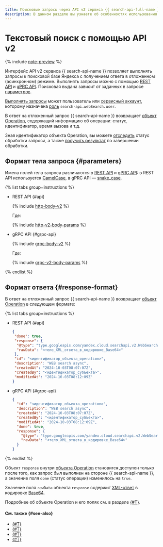 ```yaml
---
title: Поисковые запросы через API v2 сервиса {{ search-api-full-name }}
description: В данном разделе вы узнаете об особенностях использования и формате поисковых запросов при обращении к сервису {{ search-api-name }} через интерфейс API v2.
---
```


# Текстовый поиск с помощью API v2

{% include [note-preview](../../_includes/note-preview.md) %}

Интерфейс API v2 сервиса {{ search-api-name }} позволяет выполнять запросы к поисковой базе Яндекса с получением ответа в отложенном (асинхронном) режиме. Выполнять запросы можно с помощью [REST API](../api-ref/) и [gPRC API](../api-ref/grpc/). Поисковая выдача зависит от заданных в запросе [параметров](#parameters).

[Выполнять запросы](../operations/web-search.md) может пользователь или [сервисный аккаунт](../../iam/concepts/users/service-accounts.md), которому назначена [роль](../security/index.md#search-api-webSearch-user) `search-api.webSearch.user`.

В ответ на отложенный запрос {{ search-api-name }} возвращает [объект Operation](#response-format), содержащий информацию об операции: статус, идентификатор, время вызова и т.д. 

Зная идентификатор объекта Operation, вы можете [отследить](../operations/web-search.md#verify-operation) статус обработки запроса, а также [получить результат](../operations/web-search.md#get-response) по завершении обработки.

## Формат тела запроса {#parameters}

Имена полей тела запроса различаются в [REST API](../api-ref/) и [gPRC API](../api-ref/grpc/): в REST API используется [CamelCase](https://ru.wikipedia.org/wiki/CamelCase), в gPRC API — [snake_case](https://ru.wikipedia.org/wiki/Snake_case).

{% list tabs group=instructions %}

- REST API {#api}

  {% include [http-body-v2](../../_includes/search-api/http-body-v2.md) %}

  Где:

  {% include [http-v2-body-params](../../_includes/search-api/http-v2-body-params.md) %}

- gRPC API {#grpc-api}

  {% include [grpc-body-v2](../../_includes/search-api/grpc-body-v2.md) %}

  Где:

  {% include [grpc-v2-body-params](../../_includes/search-api/grpc-v2-body-params.md) %}

{% endlist %}

## Формат ответа {#response-format}

В ответ на отложенный запрос {{ search-api-name }} возвращает [объект Operation](../../api-design-guide/concepts/operation.md) в следующем формате:

{% list tabs group=instructions %}

- REST API {#api}

  ```json
  {
   "done": true,
   "response": {
    "@type": "type.googleapis.com/yandex.cloud.searchapi.v2.WebSearchResponse",
    "rawData": "<тело_XML_ответа_в_кодировке_Base64>"
   },
   "id": "<идентификатор_объекта_operation>",
   "description": "WEB search async",
   "createdAt": "2024-10-03T08:07:07Z",
   "createdBy": "<идентификатор_субъекта>",
   "modifiedAt": "2024-10-03T08:12:09Z"
  }
  ```

- gRPC API {#grpc-api}

  ```json
  {
    "id": "<идентификатор_объекта_operation>",
    "description": "WEB search async",
    "createdAt": "2024-10-03T08:07:07Z",
    "createdBy": "<идентификатор_субъекта>",
    "modifiedAt": "2024-10-03T08:12:09Z",
    "done": true,
    "response": {
      "@type": "type.googleapis.com/yandex.cloud.searchapi.v2.WebSearchResponse",
      "rawData": "<тело_XML_ответа_в_кодировке_Base64>"
    }
  }
  ```

{% endlist %}

Объект `response` внутри [объекта Operation](../../api-design-guide/concepts/operation.md) становится доступен только после того, как запрос был выполнен на стороне {{ search-api-name }}, а значение поля `done` (статус операции) изменилось на `true`.

Значение поля `rawData` объекта `response` содержит [XML-ответ](./response.md) в кодировке [Base64](https://ru.wikipedia.org/wiki/Base64).

Подробнее об объекте Operation и его полях см. в разделе [{#T}](../../api-design-guide/concepts/operation.md).

#### См. также {#see-also}

* [{#T}](../operations/web-search.md)
* [{#T}](./response.md)
* [{#T}](../api-ref/authentication.md)
* [{#T}](../security/index.md)